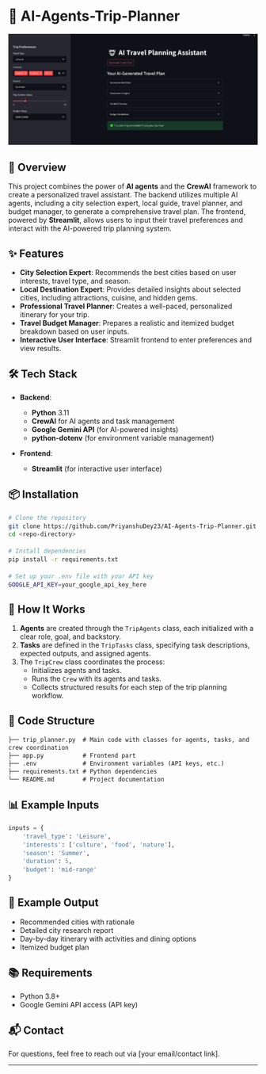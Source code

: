 
# 📖 AI-Agents-Trip-Planner

![](output.png)

## 📌 Overview
This project combines the power of **AI agents** and the **CrewAI** framework to create a personalized travel assistant. The backend utilizes multiple AI agents, including a city selection expert, local guide, travel planner, and budget manager, to generate a comprehensive travel plan. The frontend, powered by **Streamlit**, allows users to input their travel preferences and interact with the AI-powered trip planning system.

## ✨ Features
- **City Selection Expert**: Recommends the best cities based on user interests, travel type, and season.
- **Local Destination Expert**: Provides detailed insights about selected cities, including attractions, cuisine, and hidden gems.
- **Professional Travel Planner**: Creates a well-paced, personalized itinerary for your trip.
- **Travel Budget Manager**: Prepares a realistic and itemized budget breakdown based on user inputs.
- **Interactive User Interface**: Streamlit frontend to enter preferences and view results.

## 🛠️ Tech Stack
- **Backend**: 
  - **Python** 3.11
  - **CrewAI** for AI agents and task management
  - **Google Gemini API** (for AI-powered insights)
  - **python-dotenv** (for environment variable management)
  
- **Frontend**:
  - **Streamlit** (for interactive user interface)


## 📦 Installation
```bash
# Clone the repository
git clone https://github.com/PriyanshuDey23/AI-Agents-Trip-Planner.git
cd <repo-directory>

# Install dependencies
pip install -r requirements.txt

# Set up your .env file with your API key
GOOGLE_API_KEY=your_google_api_key_here
```

## 🚀 How It Works
1. **Agents** are created through the `TripAgents` class, each initialized with a clear role, goal, and backstory.
2. **Tasks** are defined in the `TripTasks` class, specifying task descriptions, expected outputs, and assigned agents.
3. The `TripCrew` class coordinates the process:
   - Initializes agents and tasks.
   - Runs the `Crew` with its agents and tasks.
   - Collects structured results for each step of the trip planning workflow.

## 📑 Code Structure
```
├── trip_planner.py  # Main code with classes for agents, tasks, and crew coordination
├── app.py           # Frontend part 
├── .env             # Environment variables (API keys, etc.)
├── requirements.txt # Python dependencies
└── README.md        # Project documentation
```

## 📊 Example Inputs
```python
inputs = {
    'travel_type': 'Leisure',
    'interests': ['culture', 'food', 'nature'],
    'season': 'Summer',
    'duration': 5,
    'budget': 'mid-range'
}
```

## 📝 Example Output
- Recommended cities with rationale
- Detailed city research report
- Day-by-day itinerary with activities and dining options
- Itemized budget plan

## 📚 Requirements
- Python 3.8+
- Google Gemini API access (API key)

## 📬 Contact
For questions, feel free to reach out via [your email/contact link].

---


